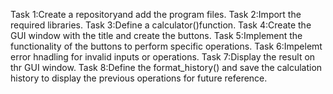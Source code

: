 Task 1:Create a repositoryand add the program files.
Task 2:Import the required libraries.
Task 3:Define a calculator()function.
Task 4:Create the GUI window with the title and create the buttons.
Task 5:Implement the functionality of the buttons to perform specific operations.
Task 6:Impelemt error hnadling for invalid inputs or operations.
Task 7:Display the result on thr GUI window.
Task 8:Define the format_history() and save the calculation history to display the previous operations for future reference.
